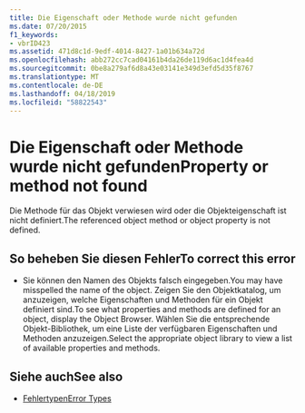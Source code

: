 ```yaml
---
title: Die Eigenschaft oder Methode wurde nicht gefunden
ms.date: 07/20/2015
f1_keywords:
- vbrID423
ms.assetid: 471d8c1d-9edf-4014-8427-1a01b634a72d
ms.openlocfilehash: abb272cc7cad04161b4da26de119d6ac1d4fea4d
ms.sourcegitcommit: 0be8a279af6d8a43e03141e349d3efd5d35f8767
ms.translationtype: MT
ms.contentlocale: de-DE
ms.lasthandoff: 04/18/2019
ms.locfileid: "58822543"
---
```

# <a name="property-or-method-not-found"></a><span data-ttu-id="4f3c9-102">Die Eigenschaft oder Methode wurde nicht gefunden</span><span class="sxs-lookup"><span data-stu-id="4f3c9-102">Property or method not found</span></span>
<span data-ttu-id="4f3c9-103">Die Methode für das Objekt verwiesen wird oder die Objekteigenschaft ist nicht definiert.</span><span class="sxs-lookup"><span data-stu-id="4f3c9-103">The referenced object method or object property is not defined.</span></span>  
  
## <a name="to-correct-this-error"></a><span data-ttu-id="4f3c9-104">So beheben Sie diesen Fehler</span><span class="sxs-lookup"><span data-stu-id="4f3c9-104">To correct this error</span></span>  
  
-   <span data-ttu-id="4f3c9-105">Sie können den Namen des Objekts falsch eingegeben.</span><span class="sxs-lookup"><span data-stu-id="4f3c9-105">You may have misspelled the name of the object.</span></span> <span data-ttu-id="4f3c9-106">Zeigen Sie den Objektkatalog, um anzuzeigen, welche Eigenschaften und Methoden für ein Objekt definiert sind.</span><span class="sxs-lookup"><span data-stu-id="4f3c9-106">To see what properties and methods are defined for an object, display the Object Browser.</span></span> <span data-ttu-id="4f3c9-107">Wählen Sie die entsprechende Objekt-Bibliothek, um eine Liste der verfügbaren Eigenschaften und Methoden anzuzeigen.</span><span class="sxs-lookup"><span data-stu-id="4f3c9-107">Select the appropriate object library to view a list of available properties and methods.</span></span>  
  
## <a name="see-also"></a><span data-ttu-id="4f3c9-108">Siehe auch</span><span class="sxs-lookup"><span data-stu-id="4f3c9-108">See also</span></span>

- [<span data-ttu-id="4f3c9-109">Fehlertypen</span><span class="sxs-lookup"><span data-stu-id="4f3c9-109">Error Types</span></span>](../../../visual-basic/programming-guide/language-features/error-types.md)
